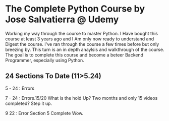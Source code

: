# The Complete Python Course by Jose Salvatierra @ Udemy

Working my way through the course to master Python. I Have bought this course at least 3 years ago and I Am only now ready to understand and Digest the course. I've ran through the course a few times before but only breezing by. This turn is an in depth anaylsis and walkthrough of the course. The goal is to complete this course and become a beteer Backend Programmer, especially using Python.

## 24 Sections To Date (11>5.24)

5 - 24 : Errors

<!-- UPDATE -->

7 - 24 : Errors.15/20
What is the hold Up? Two months and only 15 videos completed? Step it up.

9 22 : Error Section 5 Complete
Wow.
